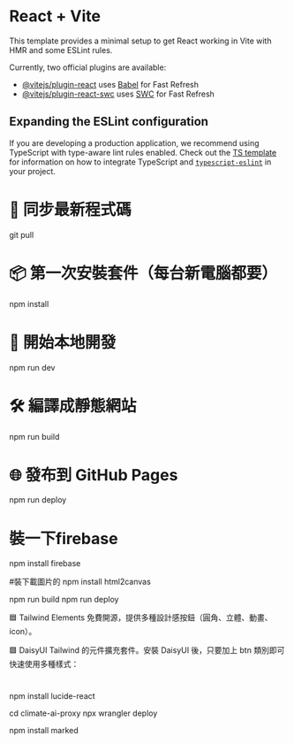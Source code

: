 # React + Vite

This template provides a minimal setup to get React working in Vite with HMR and some ESLint rules.

Currently, two official plugins are available:

- [@vitejs/plugin-react](https://github.com/vitejs/vite-plugin-react/blob/main/packages/plugin-react) uses [Babel](https://babeljs.io/) for Fast Refresh
- [@vitejs/plugin-react-swc](https://github.com/vitejs/vite-plugin-react/blob/main/packages/plugin-react-swc) uses [SWC](https://swc.rs/) for Fast Refresh

## Expanding the ESLint configuration

If you are developing a production application, we recommend using TypeScript with type-aware lint rules enabled. Check out the [TS template](https://github.com/vitejs/vite/tree/main/packages/create-vite/template-react-ts) for information on how to integrate TypeScript and [`typescript-eslint`](https://typescript-eslint.io) in your project.
# 🔁 同步最新程式碼
git pull

# 📦 第一次安裝套件（每台新電腦都要）
npm install

# 🚀 開始本地開發
npm run dev

# 🛠️ 編譯成靜態網站
npm run build

# 🌐 發布到 GitHub Pages
npm run deploy

# 裝一下firebase
npm install firebase

#裝下載圖片的
npm install html2canvas

npm run build
npm run deploy

🟦 Tailwind Elements
免費開源，提供多種設計感按鈕（圓角、立體、動畫、icon）。

🟪 DaisyUI
Tailwind 的元件擴充套件。安裝 DaisyUI 後，只要加上 btn 類別即可快速使用多種樣式：

# 
npm install lucide-react

cd climate-ai-proxy
npx wrangler deploy

npm install marked
